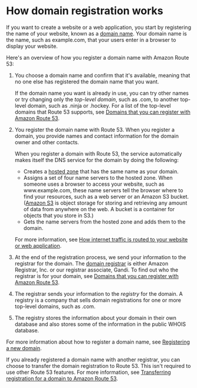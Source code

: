 # How domain registration works<a name="welcome-domain-registration"></a>

If you want to create a website or a web application, you start by registering the name of your website, known as a [domain name](route-53-concepts.md#route-53-concepts-domain-name)\. Your domain name is the name, such as example\.com, that your users enter in a browser to display your website\. 

Here's an overview of how you register a domain name with Amazon Route 53:

1. You choose a domain name and confirm that it's available, meaning that no one else has registered the domain name that you want\.

   If the domain name you want is already in use, you can try other names or try changing only the *top\-level domain*, such as \.com, to another top\-level domain, such as \.ninja or \.hockey\. For a list of the top\-level domains that Route 53 supports, see [Domains that you can register with Amazon Route 53](registrar-tld-list.md)\.

1. You register the domain name with Route 53\. When you register a domain, you provide names and contact information for the domain owner and other contacts\.

   When you register a domain with Route 53, the service automatically makes itself the DNS service for the domain by doing the following:
   + Creates a [hosted zone](route-53-concepts.md#route-53-concepts-hosted-zone) that has the same name as your domain\.
   + Assigns a set of four name servers to the hosted zone\. When someone uses a browser to access your website, such as www\.example\.com, these name servers tell the browser where to find your resources, such as a web server or an Amazon S3 bucket\. \([Amazon S3](https://docs.aws.amazon.com/s3/) is object storage for storing and retrieving any amount of data from anywhere on the web\. A bucket is a container for objects that you store in S3\.\)
   + Gets the name servers from the hosted zone and adds them to the domain\. 

   For more information, see [How internet traffic is routed to your website or web application](welcome-dns-service.md)\.

1. At the end of the registration process, we send your information to the registrar for the domain\. The [domain registrar](route-53-concepts.md#route-53-concepts-domain-registrar) is either Amazon Registrar, Inc\. or our registrar associate, Gandi\. To find out who the registrar is for your domain, see [Domains that you can register with Amazon Route 53](registrar-tld-list.md)\.

1. The registrar sends your information to the *registry* for the domain\. A registry is a company that sells domain registrations for one or more top\-level domains, such as \.com\.

1. The registry stores the information about your domain in their own database and also stores some of the information in the public WHOIS database\. 

For more information about how to register a domain name, see [Registering a new domain](domain-register.md)\.

If you already registered a domain name with another registrar, you can choose to transfer the domain registration to Route 53\. This isn't required to use other Route 53 features\. For more information, see [Transferring registration for a domain to Amazon Route 53](domain-transfer-to-route-53.md)\.